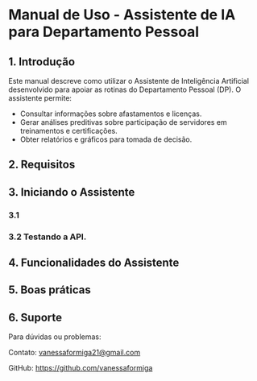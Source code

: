 # Manual de Uso - Assistente de IA para Departamento Pessoal

## 1. Introdução
Este manual descreve como utilizar o Assistente de Inteligência Artificial desenvolvido para apoiar as rotinas do Departamento Pessoal (DP). O assistente permite:

- Consultar informações sobre afastamentos e licenças.
- Gerar análises preditivas sobre participação de servidores em treinamentos e certificações.
- Obter relatórios e gráficos para tomada de decisão.


## 2. Requisitos

## 3. Iniciando o Assistente

### 3.1 

### 3.2 Testando a API.

## 4. Funcionalidades do Assistente

## 5. Boas práticas

## 6. Suporte

Para dúvidas ou problemas:

Contato: vanessaformiga21@gmail.com

GitHub: https://github.com/vanessaformiga